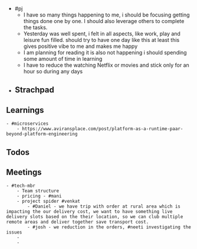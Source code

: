 - #pj
	- I have so many things happening to me, i should be focusing getting things done one by one. I should also leverage others to complete the tasks.
	- Yesterday was well spent, i felt in all aspects, like work, play and leisure fun filled. should try to have one day like this at least this gives positive vibe to me and makes me happy
	- I am planning for reading it is also not happening i should spending some amount of time in learning
	- I have to reduce the watching Netflix or movies and stick only for an hour so during any days
- ## Strachpad
## Learnings
	- #microservices
		- https://www.aviransplace.com/post/platform-as-a-runtime-paar-beyond-platform-engineering
## Todos
## Meetings
	- #tech-mbr
		- Team structure
		- pricing - #mani
		- project spider #venkat
			- #Daniel - we have trip with order at rural area which is impacting the our delivery cost, we want to have something live delivery slots based on the their location, so we can club multiple  remote areas and deliver together save transport cost.
			- #josh - we reduction in the orders, #neeti investigating the issues
		-
		-